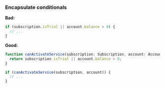 ### Encapsulate conditionals

**Bad:**

```js
if (subscription.isTrial || account.balance > 0) {
  // ...
}
```

**Good:**

```js
function canActivateService(subscription: Subscription, account: Account) {
  return subscription.isTrial || account.balance > 0;
}

if (canActivateService(subscription, account)) {
  // ...
}
```

